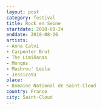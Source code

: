 ```yaml
---
layout: post
category: festival
title: Rock en Seine
startdate: 2018-08-24
enddate: 2018-08-26
artists: 
- Anna Calvi
- Carpenter Brut
- The Limiñanas
- Mnnqns
- Mashrou' Leila
- Jessica93
place: 
- Domaine National de Saint-Cloud
country: France
city: Saint-Cloud
---
```


